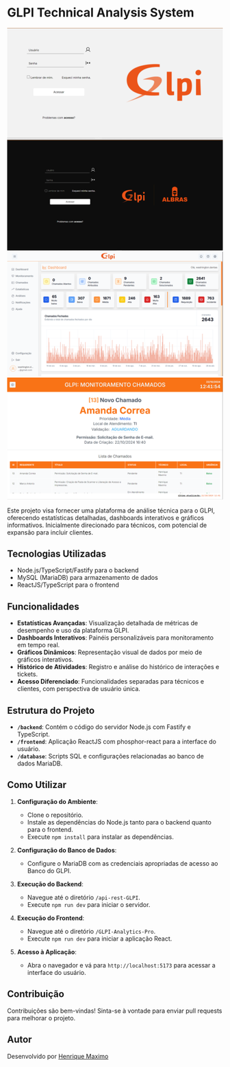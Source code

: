 # GLPI Technical Analysis System

![Project Image](GLPI-Analytics-Pro/project-images/login-white.png)
![Project Image](GLPI-Analytics-Pro/project-images/login-black.png)
![Project Image](GLPI-Analytics-Pro/project-images/dashboard.png)
![Project Image](GLPI-Analytics-Pro/project-images/monitoring-white.png)

Este projeto visa fornecer uma plataforma de análise técnica para o GLPI, oferecendo estatísticas detalhadas, dashboards interativos e gráficos informativos. Inicialmente direcionado para técnicos, com potencial de expansão para incluir clientes.

## Tecnologias Utilizadas

- Node.js/TypeScript/Fastify para o backend
- MySQL (MariaDB) para armazenamento de dados
- ReactJS/TypeScript para o frontend

## Funcionalidades

- **Estatísticas Avançadas**: Visualização detalhada de métricas de desempenho e uso da plataforma GLPI.
- **Dashboards Interativos**: Painéis personalizáveis para monitoramento em tempo real.
- **Gráficos Dinâmicos**: Representação visual de dados por meio de gráficos interativos.
- **Histórico de Atividades**: Registro e análise do histórico de interações e tickets.
- **Acesso Diferenciado**: Funcionalidades separadas para técnicos e clientes, com perspectiva de usuário única.

## Estrutura do Projeto

- **`/backend`**: Contém o código do servidor Node.js com Fastify e TypeScript.
- **`/frontend`**: Aplicação ReactJS com phosphor-react para a interface do usuário.
- **`/database`**: Scripts SQL e configurações relacionadas ao banco de dados MariaDB.

## Como Utilizar

1. **Configuração do Ambiente**:
   - Clone o repositório.
   - Instale as dependências do Node.js tanto para o backend quanto para o frontend.
   - Execute `npm install` para instalar as dependências.

2. **Configuração do Banco de Dados**:
   - Configure o MariaDB com as credenciais apropriadas de acesso ao Banco do GLPI.

3. **Execução do Backend**:
   - Navegue até o diretório `/api-rest-GLPI`.
   - Execute `npm run dev` para iniciar o servidor.

4. **Execução do Frontend**:
   - Navegue até o diretório `/GLPI-Analytics-Pro`.
   - Execute `npm run dev` para iniciar a aplicação React.

5. **Acesso à Aplicação**:
   - Abra o navegador e vá para `http://localhost:5173` para acessar a interface do usuário.

## Contribuição

Contribuições são bem-vindas! Sinta-se à vontade para enviar pull requests para melhorar o projeto.

## Autor

Desenvolvido por [Henrique Maximo](https://github.com/Henrry-Maximo)
